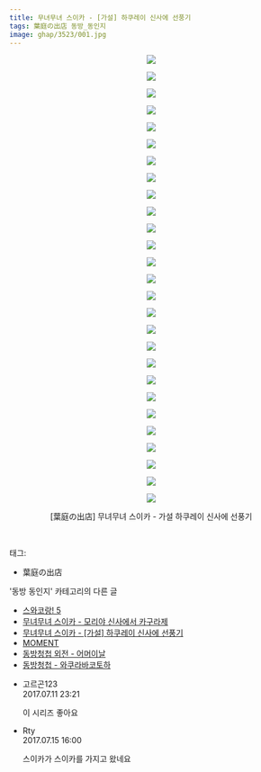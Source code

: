 ```yaml
---
title: 무녀무녀 스이카 - [가설] 하쿠레이 신사에 선풍기
tags: 葉庭の出店 동방_동인지
image: ghap/3523/001.jpg
---
```

<div class="article">
<p style="text-align: center; clear: none; float: none;"><img src="{{ site.nasurl }}/ghap/3523/001.jpg"/></p>
<p style="text-align: center; clear: none; float: none;"><img src="{{ site.nasurl }}/ghap/3523/002.jpg"/></p>
<p style="text-align: center; clear: none; float: none;"><img src="{{ site.nasurl }}/ghap/3523/003.jpg"/></p>
<p style="text-align: center; clear: none; float: none;"><img src="{{ site.nasurl }}/ghap/3523/004.jpg"/></p>
<p style="text-align: center; clear: none; float: none;"><img src="{{ site.nasurl }}/ghap/3523/005.jpg"/></p>
<p style="text-align: center; clear: none; float: none;"><img src="{{ site.nasurl }}/ghap/3523/006.jpg"/></p>
<p style="text-align: center; clear: none; float: none;"><img src="{{ site.nasurl }}/ghap/3523/007.jpg"/></p>
<p style="text-align: center; clear: none; float: none;"><img src="{{ site.nasurl }}/ghap/3523/008.jpg"/></p>
<p style="text-align: center; clear: none; float: none;"><img src="{{ site.nasurl }}/ghap/3523/009.jpg"/></p>
<p style="text-align: center; clear: none; float: none;"><img src="{{ site.nasurl }}/ghap/3523/010.jpg"/></p>
<p style="text-align: center; clear: none; float: none;"><img src="{{ site.nasurl }}/ghap/3523/011.jpg"/></p>
<p style="text-align: center; clear: none; float: none;"><img src="{{ site.nasurl }}/ghap/3523/012.jpg"/></p>
<p style="text-align: center; clear: none; float: none;"><img src="{{ site.nasurl }}/ghap/3523/013.jpg"/></p>
<p style="text-align: center; clear: none; float: none;"><img src="{{ site.nasurl }}/ghap/3523/014.jpg"/></p>
<p style="text-align: center; clear: none; float: none;"><img src="{{ site.nasurl }}/ghap/3523/015.jpg"/></p>
<p style="text-align: center; clear: none; float: none;"><img src="{{ site.nasurl }}/ghap/3523/016.jpg"/></p>
<p style="text-align: center; clear: none; float: none;"><img src="{{ site.nasurl }}/ghap/3523/017.jpg"/></p>
<p style="text-align: center; clear: none; float: none;"><img src="{{ site.nasurl }}/ghap/3523/018.jpg"/></p>
<p style="text-align: center; clear: none; float: none;"><img src="{{ site.nasurl }}/ghap/3523/019.jpg"/></p>
<p style="text-align: center; clear: none; float: none;"><img src="{{ site.nasurl }}/ghap/3523/020.jpg"/></p>
<p style="text-align: center; clear: none; float: none;"><img src="{{ site.nasurl }}/ghap/3523/021.jpg"/></p>
<p style="text-align: center; clear: none; float: none;"><img src="{{ site.nasurl }}/ghap/3523/022.jpg"/></p>
<p style="text-align: center; clear: none; float: none;"><img src="{{ site.nasurl }}/ghap/3523/023.jpg"/></p>
<p style="text-align: center; clear: none; float: none;"><img src="{{ site.nasurl }}/ghap/3523/024.jpg"/></p>
<p style="text-align: center; clear: none; float: none;"><img src="{{ site.nasurl }}/ghap/3523/025.jpg"/></p>
<p style="text-align: center; clear: none; float: none;"><img src="{{ site.nasurl }}/ghap/3523/026.jpg"/></p>
<p style="text-align: center; clear: none; float: none;"><img src="{{ site.nasurl }}/ghap/3523/027.jpg"/></p>
<p style="text-align: center; clear: none; float: none;">[葉庭の出店] 무녀무녀 스이카 - 가설 하쿠레이 신사에 선풍기</p>
<p><br/></p>
</div><div class="tagTrail">
<p>태그: </p>
<ul>
<li>葉庭の出店</li>
</ul>
</div><div class="another">
<p>'동방 동인지' 카테고리의 다른 글</p>
<ul>
<li><a href="/2017-07-11-ghap_3525">스와코랑! 5</a></li>
<li><a href="/2017-07-11-ghap_3524">무녀무녀 스이카 - 모리야 신사에서 카구라제</a></li>
<li><a href="/2017-07-11-ghap_3523">무녀무녀 스이카 - [가설] 하쿠레이 신사에 선풍기</a></li>
<li><a href="/2017-07-11-ghap_3522">MOMENT</a></li>
<li><a href="/2017-07-07-ghap_3521">동방청첩 외전 - 어머이날</a></li>
<li><a href="/2017-07-07-ghap_3520">동방청첩 - 와쿠라바코토하</a></li>
</ul>
</div><div class="cb_module cb_fluid">
<div class="cb_wrt cb_profile">
<div class="comment">
<ul>
<li class="cb_thumb_off" id="comment15033985">
<div class="cb_comment_area">
<div class="cb_info_area">
<div class="cb_section">
<span class="cb_nick_name">고르곤123</span>
</div>
<div class="cb_section">
<span class="cb_date">2017.07.11 23:21 </span>
</div>
</div>
<div class="cb_dsc_comment">
<p class="cb_dsc">
											이 시리즈 좋아요<br/>
</p>
</div>
</div></li>
<li class="cb_thumb_off" id="comment15036443">
<div class="cb_comment_area">
<div class="cb_info_area">
<div class="cb_section">
<span class="cb_nick_name">Rty</span>
</div>
<div class="cb_section">
<span class="cb_date">2017.07.15 16:00 </span>
</div>
</div>
<div class="cb_dsc_comment">
<p class="cb_dsc">
											스이카가 스이카를 가지고 왔네요
										</p>
</div>
</div></li>
</ul>
</div>
</div><!-- commentList close -->
</div>